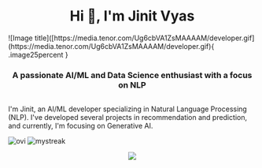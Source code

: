 <h1 align="center">Hi 👋, I'm Jinit Vyas</h1>
![Image title]([https://media.tenor.com/Ug6cbVA1ZsMAAAAM/developer.gif](https://media.tenor.com/Ug6cbVA1ZsMAAAAM/developer.gif){ .image25percent }
<h3 align="center">A passionate AI/ML and Data Science enthusiast with a focus on NLP</h3>
<div style="display:flex;">
  <div>
    
I'm Jinit, an AI/ML developer specializing in Natural Language Processing (NLP). I've developed several projects in recommendation and prediction, and currently, I'm focusing on Generative AI.
  </div>
  <div>
    
  </div>
</div>

<img src="https://github-readme-stats.vercel.app/api/top-langs?username=jinitvyas&show_icons=true&locale=en&layout=compact&theme=dark" alt="ovi" />
<img src="https://github-readme-streak-stats.herokuapp.com/?user=jinitvyas&theme=tokyonight" alt="mystreak"/>

<p align="center">
  <a href="https://skillicons.dev">
    <img src="https://skillicons.dev/icons?i=py,tensorflow,pytorch,django,git,github,angular,docker,c,cpp,css,express,mongodb,nodejs,flask,firebase,js,notion,mysql,npm,php,postman,sklearn,sqlite,ts,unity,visualstudio,vscode,webflow" />
  </a>
</p>

